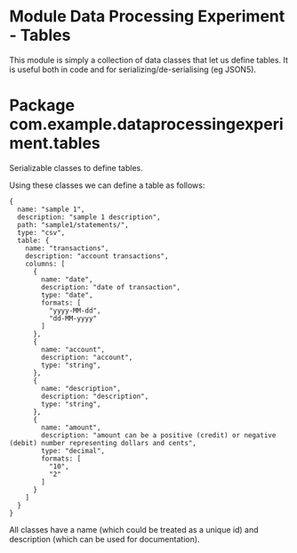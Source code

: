 # Module Data Processing Experiment - Tables

This module is simply a collection of data classes that let us define tables. It is useful both in code and for serializing/de-serialising (eg JSON5).

# Package com.example.dataprocessingexperiment.tables

Serializable classes to define tables.

Using these classes we can define a table as follows:
```json5
{
  name: "sample 1",
  description: "sample 1 description",
  path: "sample1/statements/",
  type: "csv",
  table: {
    name: "transactions",
    description: "account transactions",
    columns: [
      {
        name: "date",
        description: "date of transaction",
        type: "date",
        formats: [
          "yyyy-MM-dd",
          "dd-MM-yyyy"
        ]
      },
      {
        name: "account",
        description: "account",
        type: "string",
      },
      {
        name: "description",
        description: "description",
        type: "string",
      },
      {
        name: "amount",
        description: "amount can be a positive (credit) or negative (debit) number representing dollars and cents",
        type: "decimal",
        formats: [
          "10",
          "2"
        ]
      }
    ]
  }
}
```

All classes have a name (which could be treated as a unique id) and description (which can be used for documentation).